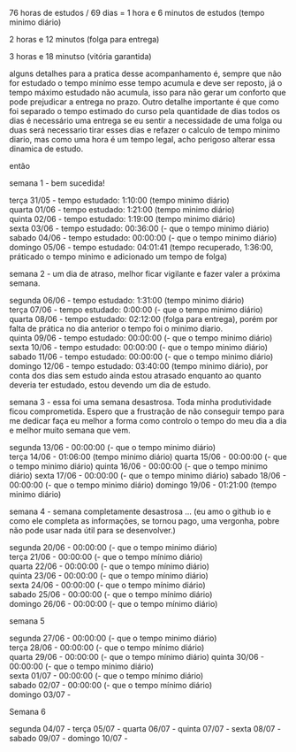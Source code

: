 76 horas de estudos / 69 dias = 1 hora e 6 minutos de estudos (tempo minimo diário)

2 horas e 12 minutos (folga para entrega)

3 horas e 18 minutso (vitória garantida)

alguns detalhes para a pratica desse acompanhamento é, sempre que não for estudado o tempo minímo esse tempo acumula e deve ser reposto, já o tempo máximo estudado não acumula, isso para não gerar um conforto que pode prejudicar a entrega no prazo. Outro detalhe importante é que como foi separado o tempo estimado do curso pela quantidade de dias todos os dias é necessário uma entrega se eu sentir a necessidade de uma folga ou duas será necessario tirar esses dias e refazer o calculo de tempo minimo diario, mas como uma hora é um tempo legal, acho perigoso alterar essa dinamica de estudo.

então 

semana 1 - bem sucedida!

terça 31/05 - tempo estudado: 1:10:00 (tempo minimo diário)   
quarta 01/06 - tempo estudado: 1:21:00 (tempo minimo diário)  
quinta 02/06 - tempo estudado: 1:19:00 (tempo minimo diário)  
sexta 03/06 - tempo estudado: 00:36:00 (- que o tempo minimo diário)  
sabado 04/06 - tempo estudado: 00:00:00 (- que o tempo minimo diário)   
domingo 05/06 - tempo estudado: 04:01:41 (tempo recuperado, 1:36:00, práticado o tempo minimo e adicionado um tempo de folga)  

semana 2 - um dia de atraso, melhor ficar vigilante e fazer valer a próxima semana.

segunda 06/06 - tempo estudado: 1:31:00 (tempo minimo diário)  
terça 07/06 - tempo estudado:   0:00:00 (- que o tempo minimo diário)  
quarta 08/06 - tempo estudado: 02:12:00 (folga para entrega), porém por falta de prática no dia anterior o tempo foi o minimo diario.  
quinta 09/06 - tempo estudado: 00:00:00 (- que o tempo minimo diário)  
sexta 10/06 - tempo estudado:  00:00:00 (- que o tempo minimo diário)  
sabado 11/06 - tempo estudado:  00:00:00 (- que o tempo minimo diário)  
domingo 12/06 - tempo estudado:  03:40:00 (tempo minimo diário), por conta dos dias sem estudo ainda estou atrasado enquanto ao quanto deveria ter estudado, estou devendo um dia de estudo.

semana 3 - essa foi uma semana desastrosa. Toda minha produtividade ficou comprometida. Espero que a frustração de não conseguir tempo para me dedicar faça eu melhor a forma como controlo o tempo do meu dia a dia e melhor muito semana que vem.

segunda 13/06 - 00:00:00    (- que o tempo minimo diário)  
terça 14/06 - 01:06:00    (tempo minimo diário)
quarta 15/06 - 00:00:00   (- que o tempo minimo diário)
quinta 16/06 - 00:00:00   (- que o tempo minimo diário)
sexta 17/06 - 00:00:00   (- que o tempo minimo diário)
sabado 18/06 - 00:00:00   (- que o tempo minimo diário)
domingo 19/06 - 01:21:00  (tempo minimo diário)

semana 4 - semana completamente desastrosa ...
(eu amo o github io e como ele completa as informações, se tornou pago, uma vergonha, pobre não pode usar nada útil para se desenvolver.)

segunda 20/06 - 00:00:00 (- que o tempo minimo diário)  
terça 21/06 - 00:00:00 (- que o tempo mínimo diário)  
quarta 22/06 - 00:00:00 (- que o tempo mínimo diário)  
quinta 23/06 - 00:00:00 (- que o tempo mínimo diário)  
sexta 24/06 -  00:00:00 (- que o tempo mínimo diário)  
sabado 25/06 -  00:00:00 (- que o tempo mínimo diário)  
domingo 26/06 -  00:00:00 (- que o tempo mínimo diário)  

semana 5

segunda 27/06 - 00:00:00 (- que o tempo minimo diário)  
terça 28/06 - 00:00:00 (- que o tempo mínimo diário)  
quarta 29/06 - 00:00:00 (- que o tempo mínimo diário)
quinta 30/06 - 00:00:00 (- que o tempo mínimo diário)  
sexta 01/07 -  00:00:00 (- que o tempo mínimo diário)  
sabado 02/07 - 00:00:00 (- que o tempo mínimo diário)   
domingo 03/07 -  

Semana 6 

segunda 04/07 - 
terça 05/07 - 
quarta 06/07 - 
quinta 07/07 - 
sexta 08/07 -  
sabado 09/07 - 
domingo 10/07 -  